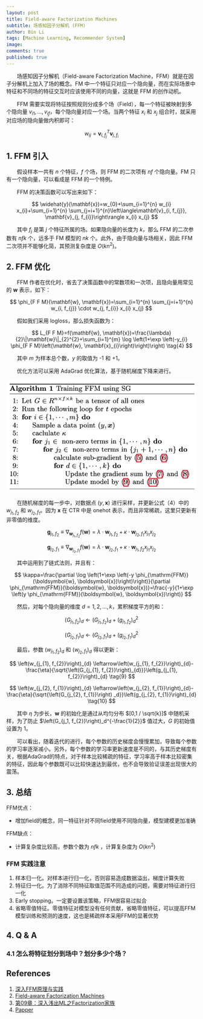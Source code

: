 ```yaml
---
layout: post
title: Field-aware Factorization Machines
subtitle: 场感知因子分解机 (FFM)
author: Bin Li
tags: [Machine Learning, Recommender System]
image: 
comments: true
published: true
---
```


　　场感知因子分解机（Field-aware Factorization Machine，FFM）就是在因子分解机上加入了场的概念。FM 中一个特征只对应一个隐向量，而在实际场景中特征和不同场的特征交互时应该使用不同的向量，这就是 FFM 的创作动机。

　　FFM 需要实现将特征按照规则分成多个场（Field），每一个特征被映射到多个隐向量 $v_{i 1}, \dots, v_{i f}$，每个隐向量对应一个场。当两个特征 $x_i$ 和 $x_j$ 组合时，就采用对应场的隐向量做内积即可：

$$
w_{i j}=\mathbf{v}_{i, f_{j}}^{T} \mathbf{v}_{j, f_{i}}
$$

## 1. FFM 引入
　　假设样本一共有 $n$ 个特征，$f$ 个场，则 FFM 的二次项有 $nf$ 个隐向量。FM 只有一个隐向量，可以看成是 FFM 的一个特例。

　　FFM 的决策函数可以写出来如下：

$$
\widehat{y}(\mathbf{x})=w_{0}+\sum_{i=1}^{n} w_{i} x_{i}+\sum_{i=1}^{n} \sum_{j=i+1}^{n}\left\langle\mathbf{v}_{i, f_{j}}, \mathbf{v}_{j, f_{i}}\right\rangle x_{i} x_{j}
$$

　　其中 $f_j$ 是第 $j$ 个特征所属的场。如果隐向量的长度为 $k$，那么 FFM 的二次参数有 $nfk$ 个，远多于 FM 模型的 $nk$ 个。此外，由于隐向量与场相关，因此 FFM 二次项并不能够化简，其预测复杂度是 $O(kn^2)$。


## 2. FFM 优化
　　FFM 作者在优化时，省去了决策函数中的常数项和一次项，且隐向量用常见的 $\mathbf{w}$ 表示，如下：

$$
\phi_{F F M}(\mathbf{w}, \mathbf{x})=\sum_{i=1}^{n} \sum_{j=i+1}^{n} w_{i, f_{j}} \cdot w_{j, f_{i}} x_{i} x_{j}
$$

　　假如我们采用 logloss，那么损失函数为：

$$
L_{F F M}=f(\mathbf{w}, \mathbf{x})=\frac{\lambda}{2}\|\mathbf{w}\|_{2}^{2}+\sum_{i=1}^{m} \log \left(1+\exp \left(-y_{i} \phi_{F F M}\left(\mathbf{w}, \mathbf{x}_{i}\right)\right)\right) \tag{4}
$$

　　其中 $m$ 为样本总个数，$y$ 的取值为 -1 和 +1。

　　优化方法可以采用 AdaGrad 优化算法，基于随机梯度下降来进行。

![](/img/media/15831387863164.jpg)

　　在随机梯度的每一步中，对数据点 $(y, \mathbf{x})$ 进行采样，并更新公式（4）中的 $w_{j_1,f_2}$ 和 $w_{j_2,f_1}$。因为 $\mathbf{x}$ 在 CTR 中是 onehot 表示，而且非常稀疏，这里只更新有非零值的维度。

$$
\boldsymbol{g}_{j_{1}, f_{2}} \equiv \nabla_{\boldsymbol{w}_{j_{1}, f_{2}}} f(\boldsymbol{w})=\lambda \cdot \boldsymbol{w}_{j_{1}, f_{2}}+\kappa \cdot \boldsymbol{w}_{j_{2}, f_{1}} x_{j_{1}} x_{j_{2}} \tag{5}
$$

$$
\boldsymbol{g}_{j_{2}, f_{1}} \equiv \nabla_{\boldsymbol{w}_{j_{2}, f_{1}}} f(\boldsymbol{w})=\lambda \cdot \boldsymbol{w}_{j_{2}, f_{1}}+\kappa \cdot \boldsymbol{w}_{j_{1}, f_{2}} x_{j_{1}} x_{j_{2}} \tag{6}
$$

　　其中运用到了链式法则，并且有：

$$
\kappa=\frac{\partial \log \left(1+\exp \left(-y \phi_{\mathrm{FFM}}(\boldsymbol{w}, \boldsymbol{x})\right)\right)}{\partial \phi_{\mathrm{FFM}}(\boldsymbol{w}, \boldsymbol{x})}=\frac{-y}{1+\exp \left(y \phi_{\mathrm{FFM}}(\boldsymbol{w}, \boldsymbol{x})\right)}
$$

　　然后，对每个隐向量的维度 $d=1,2,\dots,k$，累积梯度平方的和：

$$
\left(G_{j_{1}, f_{2}}\right)_{d} \leftarrow\left(G_{j_{1}, f_{2}}\right)_{d}+\left(g_{j_{1}, f_{2}}\right)_{d}^{2} \tag{7}
$$

$$
\left(G_{j_{2}, f_{1}}\right)_{d} \leftarrow\left(G_{j_{2}, f_{1}}\right)_{d}+\left(g_{j_{2}, f_{1}}\right)_{d}^{2} \tag{8}
$$

　　最后，参数 $\left(w_{j_1, f_2}\right)_d$ 和 $\left(w_{j_2, f_1}\right)_d$ 得以更新：

$$
\left(w_{j_{1}, f_{2}}\right)_{d} \leftarrow\left(w_{j_{1}, f_{2}}\right)_{d}-\frac{\eta}{\sqrt{\left(G_{j_{1}, f_{2}}\right)_{d}}}\left(g_{j_{1}, f_{2}}\right)_{d} \tag{9}
$$

$$
\left(w_{j_{2}, f_{1}}\right)_{d} \leftarrow\left(w_{j_{2}, f_{1}}\right)_{d}-\frac{\eta}{\sqrt{\left(G_{j_{2}, f_{1}}\right) _d}}\left(g_{j_{2}, f_{1}}\right)_{d} \tag{10}
$$

　　其中 $\eta$ 为步长，$\mathbf{w}$ 的初始化是通过从均匀分布 $[0,1 / \sqrt{k}]$ 中随机采样，为了防止 $\left(G_{j_1, f_{2}}\right)_d^{-\frac{1}{2}}$ 值过大，$G$ 的初始值设置为 $1$。

　　可以看出，随着迭代的进行，每个参数的历史梯度会慢慢累加，导致每个参数的学习率逐渐减小。另外，每个参数的学习率更新速度是不同的，与其历史梯度有关，根据AdaGrad的特点，对于样本比较稀疏的特征，学习率高于样本比较密集的特征，因此每个参数既可以比较快速达到最优，也不会导致验证误差出现很大的震荡。


## 3. 总结
FFM优点：
* 增加field的概念，同一特征针对不同field使用不同隐向量，模型建模更加准确

FFM缺点：
* 计算复杂度比较高，参数个数为 $nfk$ ，计算复杂度为 $O(kn^2)$

### FFM 实践注意
1. 样本归一化。对样本进行归一化，否则容易造成数据溢出，梯度计算失败
2. 特征归一化。为了消除不同特征取值范围不同造成的问题，需要对特征进行归一化
3. Early stopping。一定要设置该策略，FFM很容易过拟合
4. 省略零值特征。零值特征对模型没有任何贡献，省略零值特征，可以提高FFM模型训练和预测的速度，这也是稀疏样本采用FFM的显著优势

## 4. Q & A
### 4.1 怎么将特征划分到场中？划分多少个场？


## References
1. [深入FFM原理与实践](https://tech.meituan.com/deep_understanding_of_ffm_principles_and_practices.html)
2. [Field-aware Factorization Machines](https://www.csie.ntu.edu.tw/~r01922136/slides/ffm.pdf)
3. [第09章：深入浅出ML之Factorization家族](http://www.52caml.com/head_first_ml/ml-chapter9-factorization-family/)
4. [Papper](/assets/papers/ffm.pdf)